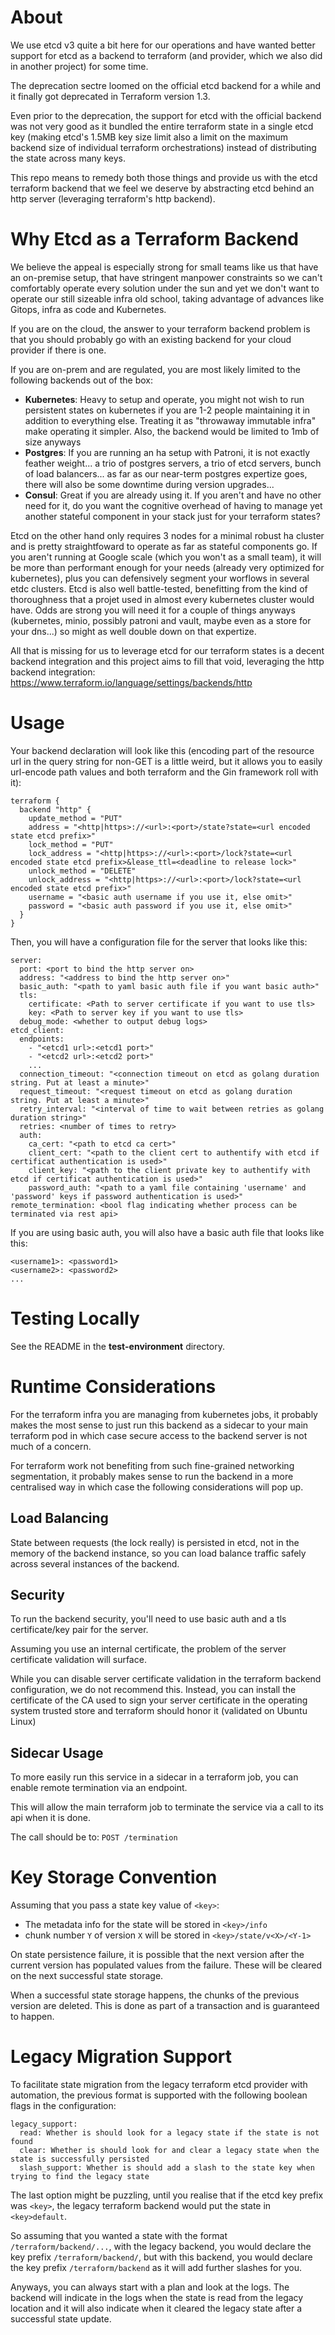 # About

We use etcd v3 quite a bit here for our operations and have wanted better support for etcd as a backend to terraform (and provider, which we also did in another project) for some time.

The deprecation sectre loomed on the official etcd backend for a while and it finally got deprecated in Terraform version 1.3.

Even prior to the deprecation, the support for etcd with the official backend was not very good as it bundled the entire terraform state in a single etcd key (making etcd's 1.5MB key size limit also a limit on the maximum backend size of individual terraform orchestrations) instead of distributing the state across many keys.

This repo means to remedy both those things and provide us with the etcd terraform backend that we feel we deserve by abstracting etcd behind an http server (leveraging terraform's http backend).

# Why Etcd as a Terraform Backend

We believe the appeal is especially strong for small teams like us that have an on-premise setup, that have stringent manpower constraints so we can't comfortably operate every solution under the sun and yet we don't want to operate our still sizeable infra old school, taking advantage of advances like Gitops, infra as code and Kubernetes.

If you are on the cloud, the answer to your terraform backend problem is that you should probably go with an existing backend for your cloud provider if there is one.

If you are on-prem and are regulated, you are most likely limited to the following backends out of the box:
- **Kubernetes**: Heavy to setup and operate, you might not wish to run persistent states on kubernetes if you are 1-2 people maintaining it in addition to everything else. Treating it as "throwaway immutable infra" make operating it simpler. Also, the backend would be limited to 1mb of size anyways
- **Postgres**: If you are running an ha setup with Patroni, it is not exactly feather weight... a trio of postgres servers, a trio of etcd servers, bunch of load balancers... as far as our near-term postgres expertize goes, there will also be some downtime during version upgrades...
- **Consul**: Great if you are already using it. If you aren't and have no other need for it, do you want the cognitive overhead of having to manage yet another stateful component in your stack just for your terraform states?

Etcd on the other hand only requires 3 nodes for a minimal robust ha cluster and is pretty straightfoward to operate as far as stateful components go. If you aren't running at Google scale (which you won't as a small team), it will be more than performant enough for your needs (already very optimized for kubernetes), plus you can defensively segment your worflows in several etdc clusters. Etcd is also well battle-tested, benefitting from the kind of thoroughness that a projet used in almost every kubernetes cluster would have. Odds are strong you will need it for a couple of things anyways (kubernetes, minio, possibly patroni and vault, maybe even as a store for your dns...) so might as well double down on that expertize.

All that is missing for us to leverage etcd for our terraform states is a decent backend integration and this project aims to fill that void, leveraging the http backend integration: https://www.terraform.io/language/settings/backends/http

# Usage

Your backend declaration will look like this (encoding part of the resource url in the query string for non-GET is a little weird, but it allows you to easily url-encode path values and both terraform and the Gin framework roll with it):

```
terraform {
  backend "http" {
    update_method = "PUT"
    address = "<http|https>://<url>:<port>/state?state=<url encoded state etcd prefix>"
    lock_method = "PUT"
    lock_address = "<http|https>://<url>:<port>/lock?state=<url encoded state etcd prefix>&lease_ttl=<deadline to release lock>"
    unlock_method = "DELETE"
    unlock_address = "<http|https>://<url>:<port>/lock?state=<url encoded state etcd prefix>"
    username = "<basic auth username if you use it, else omit>"
    password = "<basic auth password if you use it, else omit>"
  }
}
```

Then, you will have a configuration file for the server that looks like this:

```
server:
  port: <port to bind the http server on>
  address: "<address to bind the http server on>"
  basic_auth: "<path to yaml basic auth file if you want basic auth>"
  tls:
    certificate: <Path to server certificate if you want to use tls>
    key: <Path to server key if you want to use tls>
  debug_mode: <whether to output debug logs>
etcd_client:
  endpoints: 
    - "<etcd1 url>:<etcd1 port>"
    - "<etcd2 url>:<etcd2 port>"
    ...
  connection_timeout: "<connection timeout on etcd as golang duration string. Put at least a minute>"
  request_timeout: "<request timeout on etcd as golang duration string. Put at least a minute>"
  retry_interval: "<interval of time to wait between retries as golang duration string>"
  retries: <number of times to retry>
  auth:
    ca_cert: "<path to etcd ca cert>"
    client_cert: "<path to the client cert to authentify with etcd if certificat authentication is used>"
    client_key: "<path to the client private key to authentify with etcd if certificat authentication is used>"
    password_auth: "<path to a yaml file containing 'username' and 'password' keys if password authentication is used>"
remote_termination: <bool flag indicating whether process can be terminated via rest api>
```

If you are using basic auth, you will also have a basic auth file that looks like this:

```
<username1>: <password1>
<username2>: <password2>
...
```

# Testing Locally

See the README in the **test-environment** directory.

# Runtime Considerations

For the terraform infra you are managing from kubernetes jobs, it probably makes the most sense to just run this backend as a sidecar to your main terraform pod in which case secure access to the backend server is not much of a concern.

For terraform work not benefiting from such fine-grained networking segmentation, it probably makes sense to run the backend in a more centralised way in which case the following considerations will pop up.

## Load Balancing

State between requests (the lock really) is persisted in etcd, not in the memory of the backend instance, so you can load balance traffic safely across several instances of the backend.

## Security

To run the backend security, you'll need to use basic auth and a tls certificate/key pair for the server.

Assuming you use an internal certificate, the problem of the server certificate validation will surface.

While you can disable server certificate validation in the terraform backend configuration, we do not recommend this. Instead, you can install the certificate of the CA used to sign your server certificate in the operating system trusted store and terraform should honor it (validated on Ubuntu Linux)

## Sidecar Usage

To more easily run this service in a sidecar in a terraform job, you can enable remote termination via an endpoint.

This will allow the main terraform job to terminate the service via a call to its api when it is done.

The call should be to: `POST /termination`

# Key Storage Convention

Assuming that you pass a state key value of `<key>`:
- The metadata info for the state will be stored in `<key>/info`
- chunk number `Y` of version `X` will be stored in `<key>/state/v<X>/<Y-1>`

On state persistence failure, it is possible that the next version after the current version has populated values from the failure. These will be cleared on the next successful state storage.

When a successful state storage happens, the chunks of the previous version are deleted. This is done as part of a transaction and is guaranteed to happen.

# Legacy Migration Support

To facilitate state migration from the legacy terraform etcd provider with automation, the previous format is supported with the following boolean flags in the configuration:

```
legacy_support:
  read: Whether is should look for a legacy state if the state is not found
  clear: Whether is should look for and clear a legacy state when the state is successfully persisted
  slash_support: Whether is should add a slash to the state key when trying to find the legacy state
```

The last option might be puzzling, until you realise that if the etcd key prefix was `<key>`, the legacy terraform backend would put the state in `<key>default`.

So assuming that you wanted a state with the format `/terraform/backend/...`, with the legacy backend, you would declare the key prefix `/terraform/backend/`, but with this backend, you would declare the key prefix `/terraform/backend` as it will add further slashes for you.

Anyways, you can always start with a plan and look at the logs. The backend will indicate in the logs when the state is read from the legacy location and it will also indicate when it cleared the legacy state after a successful state update.